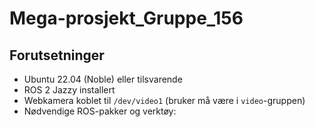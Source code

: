 # Mega-prosjekt_Gruppe_156

## Forutsetninger

- Ubuntu 22.04 (Noble) eller tilsvarende
- ROS 2 Jazzy installert
- Webkamera koblet til `/dev/video1` (bruker må være i `video`-gruppen)
- Nødvendige ROS-pakker og verktøy:


